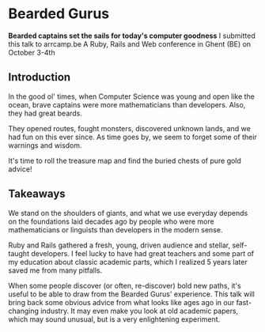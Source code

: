 # Bearded Gurus
**Bearded captains set the sails for today's computer goodness**
I submitted this talk to arrcamp.be
A Ruby, Rails and Web conference in Ghent (BE) on October 3-4th

## Introduction

In the good ol' times, when Computer Science was young and open like the ocean,
brave captains were more mathematicians than developers. Also, they had great beards.

They opened routes, fought monsters, discovered unknown lands, and we had fun on this ever since.
As time goes by, we seem to forget some of their warnings and wisdom.

It's time to roll the treasure map and find the buried chests of pure gold advice!


## Takeaways

We stand on the shoulders of giants, and what we use everyday depends on the foundations laid decades ago by people who were more mathematicians or linguists than developers in the modern sense.

Ruby and Rails gathered a fresh, young, driven audience and stellar, self-taught developers. I feel lucky to have had great teachers and some part of my education about classic academic parts, which I realized 5 years later saved me from many pitfalls.

When some people discover (or often, re-discover) bold new paths, it's useful to be able to draw from the Bearded Gurus' experience.
This talk will bring back some obvious advice from what looks like ages ago in our fast-changing industry.
It may even make you look at old academic papers, which may sound unusual, but is a very enlightening experiment.

